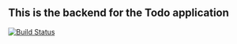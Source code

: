 ## This is the backend for the Todo application
[![Build Status](https://travis-ci.com/Folkmancer/todo-backend.svg?token=ysmGqg6VbxdQA6kXQis5&branch=master)](https://travis-ci.com/Folkmancer/todo-backend)
